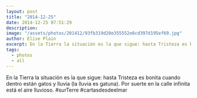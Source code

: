 ```yaml
---
layout: post
title: "2014-12-25"
date: 2014-12-25 07:51:29
description: 
image: "/assets/photos/201412/93fb319d20e355552e6cd397d195ef69.jpg"
author: Elise Plain
excerpt: En la Tierra la situación es la que sigue: hasta Tristeza es bonita cuando dentro están gatos y lluvia (la lluvia es gatuna). Por suerte en la calle infinita está el aire lluvioso. #surTerre #cartasdesdeelmar
tags: 
  - photos
  - all
---
```


En la Tierra la situación es la que sigue: hasta Tristeza es bonita cuando dentro están gatos y lluvia (la lluvia es gatuna). Por suerte en la calle infinita está el aire lluvioso. #surTerre #cartasdesdeelmar
<p></p>
